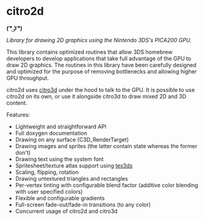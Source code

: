 # citro2d

**( ͡° ͜ʖ ͡°)**

*Library for drawing 2D graphics using the Nintendo 3DS's PICA200 GPU.*

This library contains optimized routines that allow 3DS homebrew developers to
develop applications that take full advantage of the GPU to draw 2D graphics.
The routines in this library have been carefully designed and optimized for
the purpose of removing bottlenecks and allowing higher GPU throughput.

citro2d uses [citro3d](https://github.com/fincs/citro3d) under the hood to
talk to the GPU. It is possible to use citro2d on its own, or use it alongside
citro3d to draw mixed 2D and 3D content.

Features:
- Lightweight and straightforward API
- Full doxygen documentation
- Drawing on any surface (C3D_RenderTarget)
- Drawing images and sprites (the latter contain state whereas the former don't)
- Drawing text using the system font
- Spritesheet/texture atlas support using [tex3ds](https://github.com/mtheall/tex3ds)
- Scaling, flipping, rotation
- Drawing untextured triangles and rectangles
- Per-vertex tinting with configurable blend factor (additive color blending with user specified colors)
- Flexible and configurable gradients
- Full-screen fade-out/fade-in transitions (to any color)
- Concurrent usage of citro2d and citro3d
